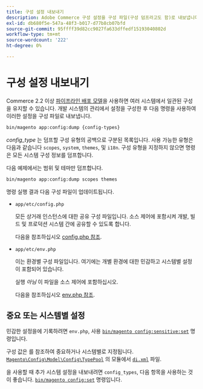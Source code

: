 ```yaml
---
title: 구성 설정 내보내기
description: Adobe Commerce 구성 설정을 구성 파일(구성 덤프라고도 함)로 내보냅니다.
exl-id: db680f5e-547a-48f3-b017-d77b8cb07bfd
source-git-commit: 95ffff39d82cc9027fa633dffedf15193040802d
workflow-type: tm+mt
source-wordcount: '222'
ht-degree: 0%

---
```


# 구성 설정 내보내기

Commerce 2.2 이상 [파이프라인 배포 모델](../deployment/technical-details.md)을 사용하면 여러 시스템에서 일관된 구성을 유지할 수 있습니다. 개발 시스템의 관리에서 설정을 구성한 후 다음 명령을 사용하여 이러한 설정을 구성 파일로 내보냅니다.

```bash
bin/magento app:config:dump {config-types}
```

_config_type_ 는 덤프할 구성 유형의 공백으로 구분된 목록입니다. 사용 가능한 유형은 다음과 같습니다 `scopes`, `system`, `themes`, 및 `i18n`. 구성 유형을 지정하지 않으면 명령은 모든 시스템 구성 정보를 덤프합니다.

다음 예제에서는 범위 및 테마만 덤프합니다.

```bash
bin/magento app:config:dump scopes themes
```

명령 실행 결과 다음 구성 파일이 업데이트됩니다.

- `app/etc/config.php`

  모든 상거래 인스턴스에 대한 공유 구성 파일입니다.
소스 제어에 포함시켜 개발, 빌드 및 프로덕션 시스템 간에 공유할 수 있도록 합니다.

  다음을 참조하십시오 [config.php 참조](../reference/config-reference-configphp.md).

- `app/etc/env.php`

  이는 환경별 구성 파일입니다.
여기에는 개별 환경에 대한 민감하고 시스템별 설정이 포함되어 있습니다.

  실행 _아님_ 이 파일을 소스 제어에 포함하십시오.

  다음을 참조하십시오 [env.php 참조](../reference/config-reference-envphp.md).

## 중요 또는 시스템별 설정

민감한 설정을에 기록하려면 `env.php`, 사용 [`bin/magento config:sensitive:set`](set-configuration-values.md#set-values) 명령입니다.

구성 값은 를 참조하여 중요하거나 시스템별로 지정됩니다. [`Magento\Config\Model\Config\TypePool`](https://github.com/magento/magento2/blob/2.4/app/code/Magento/Config/Model/Config/TypePool.php) 의 모듈에서 [`di.xml`](https://developer.adobe.com/commerce/php/development/configuration/sensitive-environment-settings/#how-to-specify-values-as-sensitive-or-system-specific) 파일.

을 사용할 때 추가 시스템 설정을 내보내려면 `config_types`, 다음 항목을 사용하는 것이 좋습니다. [`bin/magento config:set`](set-configuration-values.md#set-values) 명령입니다.
